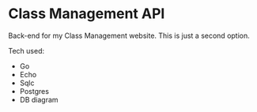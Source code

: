 # Class Management API

Back-end for my Class Management website. This is just a second option.

Tech used:
- Go
- Echo
- Sqlc
- Postgres
- DB diagram
